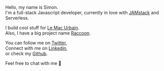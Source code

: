Hello, my name is Simon.  
I'm a full-stack Javascript developer, currently in love with [JAMstack](https://jamstack.org/) and Serverless.

I build cool stuff for [Le Mac Urbain](https://lemacurbain.com/).  
Also, I have a big project name [Raccoon](https://raccoon.services/).

You can follow me on [Twitter](https://twitter.com/SimonCrypta),  
Connect with me on [Linkedin](https://www.linkedin.com/in/gagnonsim/),  
or check my [Github](https://github.com/simoncrypta).  

Feel free to chat with me 👋
